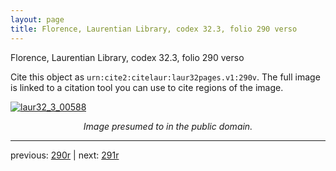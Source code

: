 ```yaml
---
layout: page
title: Florence, Laurentian Library, codex 32.3, folio 290 verso
---
```


Florence, Laurentian Library, codex 32.3, folio 290 verso

Cite this object as `urn:cite2:citelaur:laur32pages.v1:290v`.  The full image is linked to a citation tool you can use to cite regions of the image.

[![laur32_3_00588](http://www.homermultitext.org/iipsrv?IIIF=/project/homer/pyramidal/deepzoom/citelaur/laur32imgs/v1/laur32_3_00588.tif/full/800,/0/default.jpg)](http://www.homermultitext.org/ict2/?urn=urn:cite2:citelaur:laur32imgs.v1:laur32_3_00588) 

<p style="text-align: center; font-style: italic;">Image presumed to in the public domain.</p>

---

previous: [290r](../290r/) | next: [291r](../291r/)